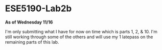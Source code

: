 # ESE5190-Lab2b

**As of Wednesday 11/16**

I'm only submitting what I have for now on time which is parts 1, 2, & 10. I'm still working through some of the others and will use my 1 latepass on the remaining parts of this lab. 
